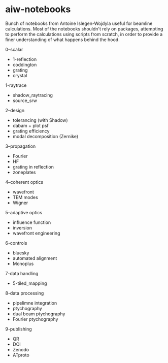# aiw-notebooks
Bunch of notebooks from Antoine Islegen-Wojdyla useful for beamline calculations. Most of the notebooks shouldn't rely on packages, attempting to perform the calculations using scripts from scratch, in order to provide a finer understanding of what happens behind the hood.

0–scalar
+ 1-reflection
+ coddington
+ grating
+ crystal

1-raytrace
+ shadow_raytracing
+ source_srw

2–design
+ tolerancing (with Shadow)
+ dabam + plot psf
+ grating efficiency
+ modal decomposition (Zernike)

3–propagation
+ Fourier
+ HF
+ grating in reflection
+ zoneplates

4–coherent optics
+ wavefront
+ TEM modes
+ Wigner

5–adaptive optics
+ influence function
+ inversion
+ wavefront engineering 

6-controls
+ bluesky
+ automated alignment
+ Monoplus

7-data handling
+ 5-tiled_mapping

8-data processing
+ pipelimne integration
+ ptychography
+ dual beam ptychography
+ Fourier ptychography

9-publishing
+ QR
+ DOI
+ Zenodo
+ ATproto

